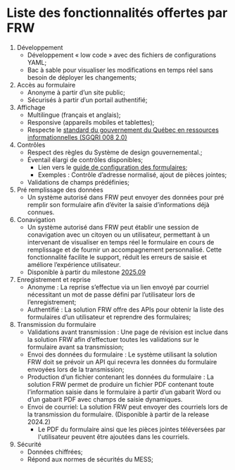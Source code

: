 # Liste des fonctionnalités offertes par FRW
1. Développement
   * Développement « low code » avec des fichiers de configurations YAML;
   * Bac à sable pour visualiser les modifications en temps réel sans besoin de déployer les changements;
1. Accès au formulaire
   * Anonyme à partir d’un site public;
   * Sécurisés à partir d’un portail authentifié;
1. Affichage
   * Multilingue (français et anglais);
   * Responsive (appareils mobiles et tablettes);
   <!-- markdown-link-check-disable -->
   * Respecte le [standard du gouvernement du Québec en ressources informationnelles (SGQRI 008 2.0)](https://www.tresor.gouv.qc.ca/fileadmin/PDF/ressources_informationnelles/AccessibiliteWeb/standard-access-web.pdf) 
   <!-- markdown-link-check-enable -->
1. Contrôles
   * Respect des règles du Système de design gouvernemental.;
   * Éventail élargi de contrôles disponibles;
     * Lien vers le [guide de configuration des formulaires](https://formulaires.it.mtess.gouv.qc.ca/Form/7/P700U/0/N);
     * Exemples : Contrôle d’adresse normalisé, ajout de pièces jointes;
   * Validations de champs prédéfinies;
1. Pré remplissage des données
   * Un système autorisé dans FRW peut envoyer des données pour pré remplir son formulaire afin d’éviter la saisie d’informations déjà connues.
1. Conavigation 
   * Un système autorisé dans FRW peut établir une session de conavigation avec un citoyen ou un utilisateur, permettant à un intervenant de visualiser en temps réel le formulaire en cours de remplissage et de fournir un accompagnement personnalisé. Cette fonctionnalité facilite le support, réduit les erreurs de saisie et améliore l’expérience utilisateur.
   * Disponible à partir du milestone [2025.09](https://github.com/MTESSDev/FRW/milestones)
1. Enregistrement et reprise
   * Anonyme : La reprise s’effectue via un lien envoyé par courriel nécessitant un mot de passe défini par l’utilisateur lors de l’enregistrement;
   * Authentifié : La solution FRW offre des APIs pour obtenir la liste des formulaires d’un utilisateur et reprendre des formulaires;
1. Transmission du formulaire
   * Validations avant transmission : Une page de révision est inclue dans la solution FRW afin d’effectuer toutes les validations sur le formulaire avant sa transmission;
   * Envoi des données du formulaire : Le système utilisant la solution FRW doit se prévoir un API qui recevra les données du formulaire envoyées lors de la transmission;
   * Production d’un fichier contenant les données du formulaire : La solution FRW permet de produire un fichier PDF contenant toute l’information saisie dans le formulaire à partir d’un gabarit Word ou d’un gabarit PDF avec champs de saisie dynamiques.
   * Envoi de courriel: La solution FRW peut envoyer des courriels lors de la transmission du formulaire. (Disponible à partir de la release 2024.2)
     * Le PDF du formulaire ainsi que les pièces jointes téléversées par l'utilisateur peuvent être ajoutées dans les courriels.
1. Sécurité
   * Données chiffrées;
   * Répond aux normes de sécurités du MESS;
